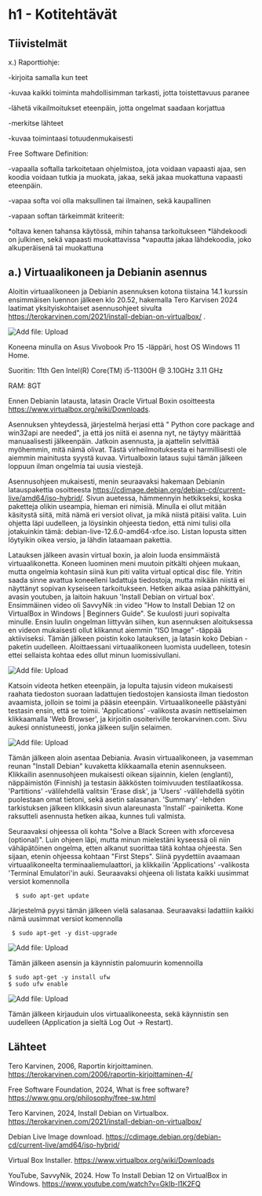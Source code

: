 # h1 - Kotitehtävät

## Tiivistelmät

x.) Raporttiohje:

-kirjoita samalla kun teet

-kuvaa kaikki toiminta mahdollisimman tarkasti, jotta toistettavuus paranee

-lähetä vikailmoitukset eteenpäin, jotta ongelmat saadaan korjattua

-merkitse lähteet

-kuvaa toimintaasi totuudenmukaisesti

  Free Software Definition:
  
-vapaalla softalla tarkoitetaan ohjelmistoa, jota voidaan vapaasti ajaa, sen koodia voidaan tutkia ja muokata, jakaa, sekä jakaa muokattuna vapaasti eteenpäin. 

-vapaa softa voi olla maksullinen tai ilmainen, sekä kaupallinen 

-vapaan softan tärkeimmät kriteerit:

   *oltava kenen tahansa käytössä, mihin tahansa tarkoitukseen
   *lähdekoodi on julkinen, sekä vapaasti muokattavissa
   *vapautta jakaa lähdekoodia, joko alkuperäisenä tai muokattuna 
   


## a.) Virtuaalikoneen ja Debianin asennus

Aloitin virtuaalikoneen ja Debianin asennuksen kotona tiistaina 14.1 kurssin ensimmäisen luennon jälkeen klo 20.52, hakemalla Tero Karvisen 2024 laatimat yksityiskohtaiset asennusohjeet sivulta https://terokarvinen.com/2021/install-debian-on-virtualbox/ . 

 ![Add file: Upload](asennusohje.png)

Koneena minulla on Asus Vivobook Pro 15 -läppäri, host OS Windows 11 Home. 

Suoritin: 11th Gen Intel(R) Core(TM) i5-11300H @ 3.10GHz   3.11 GHz

RAM: 8GT

Ennen Debianin latausta, latasin Oracle Virtual Boxin osoitteesta https://www.virtualbox.org/wiki/Downloads. 

Asennuksen yhteydessä, järjestelmä herjasi että " Python core package and win32api are needed", ja että jos niitä ei asenna nyt, ne täytyy määrittää manuaalisesti jälkeenpäin. Jatkoin asennusta, ja ajattelin selvittää myöhemmin, mitä nämä olivat. 
Tästä virheilmoituksesta ei harmillisesti ole aiemmin mainitusta syystä kuvaa. 
Virtualboxin lataus sujui tämän jälkeen loppuun ilman ongelmia tai uusia viestejä.
 
Asennusohjeen mukaisesti, menin seuraavaksi hakemaan Debianin latauspakettia osoitteesta  https://cdimage.debian.org/debian-cd/current-live/amd64/iso-hybrid/.
Sivun auetessa, hämmennyin hetkikseksi, koska paketteja olikin useampia, hieman eri nimisiä. Minulla ei ollut mitään käsitystä siitä, mitä nämä eri versiot olivat, ja mikä niistä pitäisi valita. Luin ohjetta läpi uudelleen,
ja löysinkin ohjeesta tiedon, että nimi tulisi olla jotakuinkin tämä: debian-live-12.6.0-amd64-xfce.iso. 
Listan lopusta sitten löytyikin oikea versio, ja lähdin lataamaan pakettia. 

Latauksen jälkeen avasin virtual boxin, ja aloin luoda ensimmäistä virtuaalikonetta. Koneen luominen meni muutoin pitkälti ohjeen mukaan, mutta ongelmia kohtasin siinä kun piti valita virtual optical disc file.
Yritin saada sinne avattua koneelleni ladattuja tiedostoja, mutta mikään niistä ei näyttänyt sopivan kyseiseen tarkoitukseen. Hetken aikaa asiaa pähkittyäni, avasin youtuben, ja laitoin hakuun 'Install Debian on virtual box'.
Ensimmäinen video oli SavvyNik :in video "How to Install Debian 12 on VirtualBox in Windows | Beginners Guide". Se kuulosti juuri sopivalta minulle. Ensin luulin ongelman liittyvän siihen,
kun asennuksen aloituksessa en videon mukaisesti ollut klikannut aiemmin "ISO Image" -täppää aktiiviseksi. Tämän jälkeen poistin koko latauksen, ja latasin koko Debian -paketin uudelleen. 
Aloittaessani virtuaalikoneen luomista uudelleen, totesin ettei sellaista kohtaa edes ollut minun luomissivullani.

![Add file: Upload](virtual-machine.png)

Katsoin videota hetken eteenpäin, ja lopulta tajusin videon mukaisesti raahata tiedoston suoraan ladattujen tiedostojen kansiosta ilman tiedoston avaamista,
jolloin se toimi ja pääsin eteenpäin. 
Virtuaalikoneelle päästyäni testasin ensin, että se toimii. 'Applications' -valikosta avasin nettiselaimen klikkaamalla 'Web Browser', ja kirjoitin osoiteriville terokarvinen.com. Sivu aukesi onnistuneesti, jonka jälkeen suljin selaimen.

![Add file: Upload](vm-testing.png)

Tämän jälkeen aloin asentaa Debiania. Avasin virtuaalikoneen, ja vasemman reunan "Install Debian" kuvaketta klikkaamalla etenin asennukseen. Klikkailin asennusohjeen mukaisesti oikean sijainnin, kielen (englanti), näppäimistön (Finnish) ja testasin ääkkösten toimivuuden testilaatikossa.
'Partitions' -välilehdellä valitsin 'Erase disk', ja 'Users' -välilehdellä syötin puolestaan omat tietoni, sekä asetin salasanan. 'Summary' -lehden tarkistuksen jälkeen klikkasin sivun alareunasta 'Install' -painiketta. 
Kone raksutteli asennusta hetken aikaa, kunnes tuli valmista.

Seuraavaksi ohjeessa oli kohta "Solve a Black Screen with xforcevesa (optional)". Luin ohjeen läpi, mutta minun mielestäni kyseessä oli niin vähäpätöinen ongelma, etten alkanut suorittaa tätä kohtaa ohjeesta. 
Sen sijaan, etenin ohjeessa kohtaan "First Steps". Siinä pyydettiin avaamaan virtuaalikoneelta terminaaliemulaattori, ja klikkailin 'Applications' -valikosta 'Terminal Emulatori'in auki.
Seuraavaksi ohjeena oli listata kaikki uusimmat versiot komennolla

      $ sudo apt-get update

Järjestelmä pyysi tämän jälkeen vielä salasanaa.
Seuraavaksi ladattiin kaikki nämä uusimmat versiot komennolla  

     $ sudo apt-get -y dist-upgrade

![Add file: Upload](terminaali.png)

Tämän jälkeen asensin ja käynnistin palomuurin komennoilla 

    $ sudo apt-get -y install ufw 
    $ sudo ufw enable

![Add file: Upload](firewall-activation.png)

Tämän jälkeen kirjauduin ulos virtuaalikoneesta, sekä käynnistin sen uudelleen (Application ja sieltä Log Out -> Restart).




## Lähteet


Tero Karvinen, 2006, Raportin kirjoittaminen. https://terokarvinen.com/2006/raportin-kirjoittaminen-4/ 

Free Software Foundation, 2024, What is free software? https://www.gnu.org/philosophy/free-sw.html

Tero Karvinen, 2024, Install Debian on Virtualbox. https://terokarvinen.com/2021/install-debian-on-virtualbox/

Debian Live Image download. https://cdimage.debian.org/debian-cd/current-live/amd64/iso-hybrid/

Virtual Box Installer. https://www.virtualbox.org/wiki/Downloads

YouTube, SavvyNik, 2024. How To Install Debian 12 on VirtualBox in Windows. https://www.youtube.com/watch?v=GkIb-l1K2FQ








